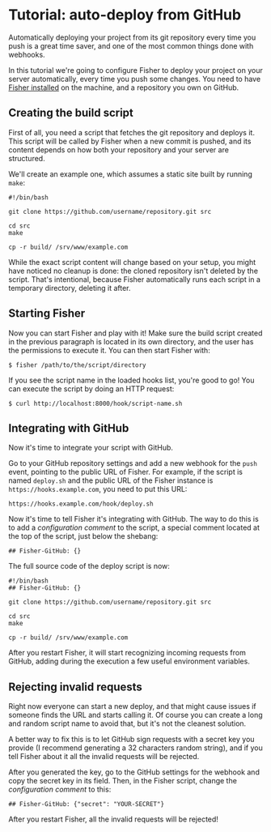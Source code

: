 # Tutorial: auto-deploy from GitHub

Automatically deploying your project from its git repository every time you
push is a great time saver, and one of the most common things done with
webhooks.

In this tutorial we're going to configure Fisher to deploy your project on your
server automatically, every time you push some changes. You need to have
[Fisher installed](install.md) on the machine, and a repository you own on
GitHub.

## Creating the build script

First of all, you need a script that fetches the git repository and deploys it.
This script will be called by Fisher when a new commit is pushed, and its
content depends on how both your repository and your server are structured.

We'll create an example one, which assumes a static site built by running
`make`:

```
#!/bin/bash

git clone https://github.com/username/repository.git src

cd src
make

cp -r build/ /srv/www/example.com
```

While the exact script content will change based on your setup, you might have
noticed no cleanup is done: the cloned repository isn't deleted by the script.
That's intentional, because Fisher automatically runs each script in a
temporary directory, deleting it after.

## Starting Fisher

Now you can start Fisher and play with it! Make sure the build script created
in the previous paragraph is located in its own directory, and the user has the
permissions to execute it. You can then start Fisher with:

```
$ fisher /path/to/the/script/directory
```

If you see the script name in the loaded hooks list, you're good to go! You can
execute the script by doing an HTTP request:

```
$ curl http://localhost:8000/hook/script-name.sh
```

## Integrating with GitHub

Now it's time to integrate your script with GitHub.

Go to your GitHub repository settings and add a new webhook for the `push`
event, pointing to the public URL of Fisher. For example, if the script is
named `deploy.sh` and the public URL of the Fisher instance is
`https://hooks.example.com`, you need to put this URL:

```
https://hooks.example.com/hook/deploy.sh
```

Now it's time to tell Fisher it's integrating with GitHub. The way to do this
is to add a *configuration comment* to the script, a special comment located at
the top of the script, just below the shebang:

```
## Fisher-GitHub: {}
```

The full source code of the deploy script is now:

```
#!/bin/bash
## Fisher-GitHub: {}

git clone https://github.com/username/repository.git src

cd src
make

cp -r build/ /srv/www/example.com
```

After you restart Fisher, it will start recognizing incoming requests from
GitHub, adding during the execution a few useful environment variables.

## Rejecting invalid requests

Right now everyone can start a new deploy, and that might cause issues if
someone finds the URL and starts calling it. Of course you can create a long
and random script name to avoid that, but it's not the cleanest solution.

A better way to fix this is to let GitHub sign requests with a secret key you
provide (I recommend generating a 32 characters random string), and if you tell
Fisher about it all the invalid requests will be rejected.

After you generated the key, go to the GitHub settings for the webhook and copy
the secret key in its field. Then, in the Fisher script, change the
*configuration comment* to this:

```
## Fisher-GitHub: {"secret": "YOUR-SECRET"}
```

After you restart Fisher, all the invalid requests will be rejected!
